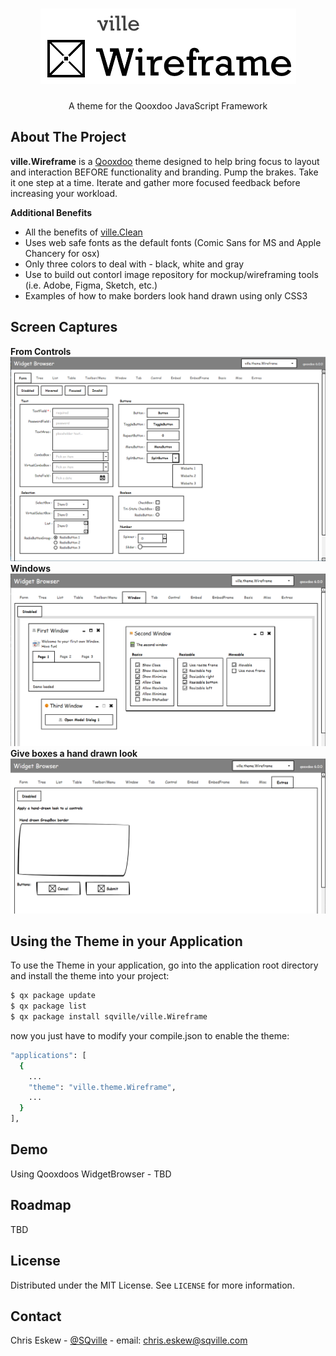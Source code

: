 <!-- PROJECT LOGO -->
<br />
<p align="center">
  <a href="https://github.com/sqville/ville.Wireframe">
    <img src="Ville_Wireframe_Logo.png" alt="Logo" width="409" height="121">
  </a>

  <h3 align="center"></h3>

  <p align="center">
    A theme for the Qooxdoo JavaScript Framework
  </p>
</p>

<!-- ABOUT THE PROJECT -->
## About The Project

**ville.Wireframe** is a [Qooxdoo](https://qooxdoo.org/) theme designed to help bring focus to layout and interaction BEFORE functionality and branding. Pump the brakes. Take it one step at a time. Iterate and gather more focused feedback before increasing your workload. 

**Additional Benefits**
* All the benefits of [ville.Clean](https://github.com/sqville/ville.Clean) 
* Uses web safe fonts as the default fonts (Comic Sans for MS and Apple Chancery for osx)
* Only three colors to deal with - black, white and gray
* Use to build out contorl image repository for mockup/wireframing tools (i.e. Adobe, Figma, Sketch, etc.)
* Examples of how to make borders look hand drawn using only CSS3

## Screen Captures
**From Controls**
<img src="ScreenCapture_01.PNG" alt="ville.Wireframe theme for Qooxdoo form controls">
**Windows**
<img src="ScreenCapture_02.PNG" alt="ville.Wireframe theme for Qooxdoo window controls">
**Give boxes a hand drawn look**
<img src="ScreenCapture_03.PNG" alt="ville.Wireframe theme for Qooxdoo controls - Hand drawn look">


<!-- GETTING STARTED -->
## Using the Theme in your Application
To use the Theme in your application, go into the application root directory and install the theme into your project:
```sh
$ qx package update
$ qx package list
$ qx package install sqville/ville.Wireframe
```
now you just have to modify your compile.json to enable the theme:
```sh
"applications": [
  {
    ...
    "theme": "ville.theme.Wireframe",
    ...
  }
],
```

<!-- DEMOS -->
## Demo
Using Qooxdoos WidgetBrowser - TBD

<!-- ROADMAP -->
## Roadmap

TBD


<!-- LICENSE -->
## License

Distributed under the MIT License. See `LICENSE` for more information.



<!-- CONTACT -->
## Contact

Chris Eskew - [@SQville](https://twitter.com/SQville) - email: chris.eskew@sqville.com
